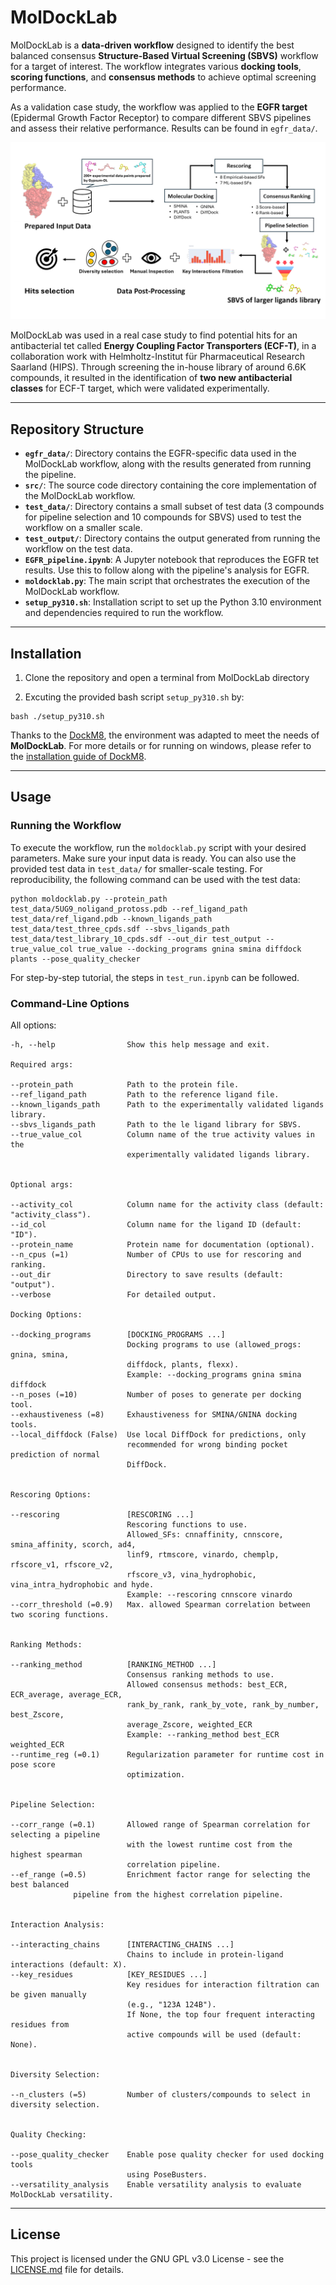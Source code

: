 # MolDockLab

MolDockLab is a **data-driven workflow** designed to identify the best balanced consensus **Structure-Based Virtual Screening (SBVS)** workflow for a target of interest. The workflow integrates various **docking tools**, **scoring functions**, and **consensus methods** to achieve optimal screening performance.

As a validation case study, the workflow was applied to the **EGFR target** (Epidermal Growth Factor Receptor) to compare different SBVS pipelines and assess their relative performance. Results can be found in `egfr_data/`.

<p align="center">
  <img src="moldocklab_fig.png" alt="MolDockLab Workflow Diagram">
</p>

MolDockLab was used in a real case study to find potential hits for an antibacterial tet called **Energy Coupling Factor Transporters (ECF-T)**, in a collaboration work with Helmholtz-Institut für Pharmaceutical Research Saarland (HIPS). Through screening the in-house library of around 6.6K compounds, it resulted in the identification of **two new antibacterial classes** for ECF-T target, which were validated experimentally.


---

## Repository Structure

- **`egfr_data/`**: Directory contains the EGFR-specific data used in the MolDockLab workflow, along with the results generated from running the pipeline.
- **`src/`**: The source code directory containing the core implementation of the MolDockLab workflow.
- **`test_data/`**: Directory contains a small subset of test data (3 compounds for pipeline selection and 10 compounds for SBVS) used to test the workflow on a smaller scale.
- **`test_output/`**: Directory contains the output generated from running the workflow on the test data.
- **`EGFR_pipeline.ipynb`**: A Jupyter notebook that reproduces the EGFR tet results. Use this to follow along with the pipeline's analysis for EGFR.
- **`moldocklab.py`**: The main script that orchestrates the execution of the MolDockLab workflow.
- **`setup_py310.sh`**: Installation script to set up the Python 3.10 environment and dependencies required to run the workflow.

---
## Installation
1. Clone the repository and open a terminal from MolDockLab directory

2. Excuting the provided bash script `setup_py310.sh` by:

```
bash ./setup_py310.sh
```
Thanks to the [DockM8](https://github.com/DrugBud-Suite/DockM8/blob/main/), the environment was adapted to meet the needs of **MolDockLab**. For more details or for running on windows, please refer to the [installation guide of DockM8](https://github.com/DrugBud-Suite/DockM8/blob/main/DockM8_Installation_Guide.pdf).

---
## Usage

### Running the Workflow

To execute the workflow, run the `moldocklab.py` script with your desired parameters. Make sure your input data is ready. You can also use the provided test data in `test_data/` for smaller-scale testing. For reproducibility, the following command can be used with the test data:

```
python moldocklab.py --protein_path test_data/5UG9_noligand_protoss.pdb --ref_ligand_path test_data/ref_ligand.pdb --known_ligands_path test_data/test_three_cpds.sdf --sbvs_ligands_path test_data/test_library_10_cpds.sdf --out_dir test_output --true_value_col true_value --docking_programs gnina smina diffdock plants --pose_quality_checker 
```
For step-by-step tutorial, the steps in `test_run.ipynb` can be followed.

### Command-Line Options

All options:
```
-h, --help                Show this help message and exit.

Required args:

--protein_path            Path to the protein file.
--ref_ligand_path         Path to the reference ligand file.
--known_ligands_path      Path to the experimentally validated ligands library.
--sbvs_ligands_path       Path to the le ligand library for SBVS.
--true_value_col          Column name of the true activity values in the 
                          experimentally validated ligands library.


Optional args:

--activity_col            Column name for the activity class (default: "activity_class").
--id_col                  Column name for the ligand ID (default: "ID").
--protein_name            Protein name for documentation (optional).
--n_cpus (=1)             Number of CPUs to use for rescoring and ranking.
--out_dir                 Directory to save results (default: "output").
--verbose                 For detailed output.

Docking Options:

--docking_programs        [DOCKING_PROGRAMS ...]
                          Docking programs to use (allowed_progs: gnina, smina, 
                          diffdock, plants, flexx).
                          Example: --docking_programs gnina smina diffdock
--n_poses (=10)           Number of poses to generate per docking tool.
--exhaustiveness (=8)     Exhaustiveness for SMINA/GNINA docking tools.
--local_diffdock (False)  Use local DiffDock for predictions, only 
                          recommended for wrong binding pocket prediction of normal 
                          DiffDock.


Rescoring Options:

--rescoring               [RESCORING ...] 
                          Rescoring functions to use.
                          Allowed_SFs: cnnaffinity, cnnscore, smina_affinity, scorch, ad4, 
                          linf9, rtmscore, vinardo, chemplp, rfscore_v1, rfscore_v2,
                          rfscore_v3, vina_hydrophobic, vina_intra_hydrophobic and hyde.
                          Example: --rescoring cnnscore vinardo
--corr_threshold (=0.9)   Max. allowed Spearman correlation between two scoring functions.


Ranking Methods:

--ranking_method          [RANKING_METHOD ...]
                          Consensus ranking methods to use. 
                          Allowed consensus methods: best_ECR, ECR_average, average_ECR, 
                          rank_by_rank, rank_by_vote, rank_by_number, best_Zscore, 
                          average_Zscore, weighted_ECR
                          Example: --ranking_method best_ECR weighted_ECR
--runtime_reg (=0.1)      Regularization parameter for runtime cost in pose score 
                          optimization.


Pipeline Selection:

--corr_range (=0.1)       Allowed range of Spearman correlation for selecting a pipeline 
                          with the lowest runtime cost from the highest spearman
                          correlation pipeline.
--ef_range (=0.5)         Enrichment factor range for selecting the best balanced 
			  pipeline from the highest correlation pipeline.


Interaction Analysis:

--interacting_chains      [INTERACTING_CHAINS ...]
                          Chains to include in protein-ligand interactions (default: X).
--key_residues            [KEY_RESIDUES ...]
                          Key residues for interaction filtration can be given manually 
                          (e.g., "123A 124B"). 
                          If None, the top four frequent interacting residues from 
                          active compounds will be used (default: None).


Diversity Selection:

--n_clusters (=5)         Number of clusters/compounds to select in diversity selection.


Quality Checking:

--pose_quality_checker    Enable pose quality checker for used docking tools
                          using PoseBusters.
--versatility_analysis    Enable versatility analysis to evaluate MolDockLab versatility.
```
---
## License

This project is licensed under the GNU GPL v3.0 License - see the [LICENSE.md](https://https://github.com/volkamerlab/ECFT-VS-pipeline/blob/main/LICENSE) file for details.